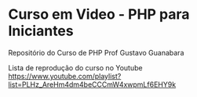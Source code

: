 # Curso em Video - PHP para Iniciantes
 Repositório do Curso de PHP 
 Prof Gustavo Guanabara

Lista de reprodução do curso no Youtube
https://www.youtube.com/playlist?list=PLHz_AreHm4dm4beCCCmW4xwpmLf6EHY9k